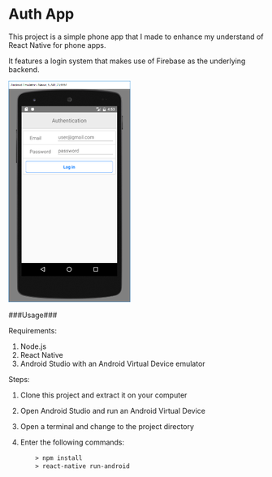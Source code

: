 # Auth App

This project is a simple phone app that I made to enhance my understand of React Native for phone apps.

It features a login system that makes use of Firebase as the underlying backend.

<img src="/screenshots/screenshot1.png" width="240">

###Usage###

Requirements:

1. Node.js
2. React Native
3. Android Studio with an Android Virtual Device emulator

Steps:

1. Clone this project and extract it on your computer
2. Open Android Studio and run an Android Virtual Device
3. Open a terminal and change to the project directory
4. Enter the following commands:

	```
		> npm install
		> react-native run-android
	```

